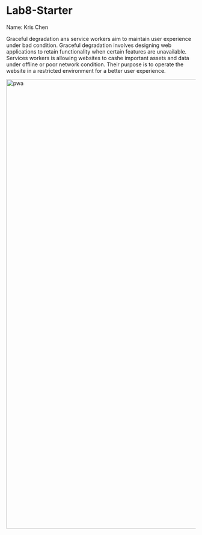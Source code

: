 # Lab8-Starter

Name: Kris Chen

Graceful degradation ans service workers aim to maintain user experience under bad condition. Graceful degradation involves designing web applications to retain functionality when certain features are unavailable. Services workers is allowing websites to cashe important assets and data under offline or poor network condition. Their purpose is to operate the website in a restricted environment for a better user experience.

<img width="1195" alt="pwa" src="https://github.com/Kriiiiss/CSE110_Lab8/assets/147010005/5f020a1b-892a-4907-8813-68c0b6d3c131">
